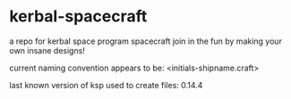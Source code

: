 kerbal-spacecraft
=================

a repo for kerbal space program spacecraft
join in the fun by making your own insane designs!

current naming convention appears to be: <initials-shipname.craft>

last known version of ksp used to create files: 0.14.4
